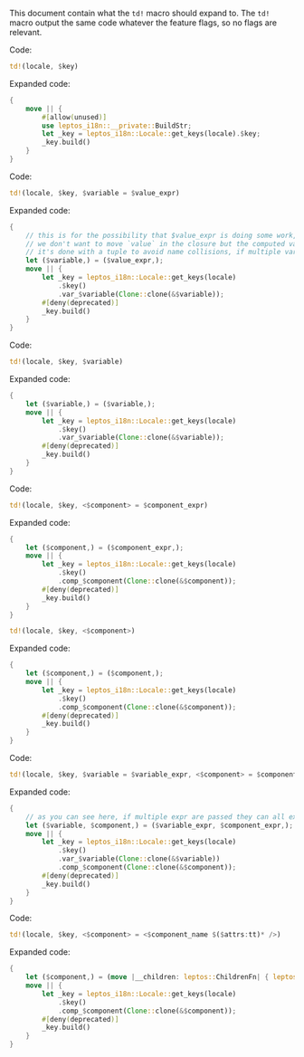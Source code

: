 This document contain what the `td!` macro should expand to. The `td!` macro output the same code whatever the feature flags, so no flags are relevant.

Code:

```rust
td!(locale, $key)
```

Expanded code:

```rust
{
    move || {
        #[allow(unused)]
        use leptos_i18n::__private::BuildStr;
        let _key = leptos_i18n::Locale::get_keys(locale).$key;
        _key.build()
    }
}
```

Code:

```rust
td!(locale, $key, $variable = $value_expr)
```

Expanded code:

```rust
{
    // this is for the possibility that $value_expr is doing some work, like `value.clone()`,
    // we don't want to move `value` in the closure but the computed value.
    // it's done with a tuple to avoid name collisions, if multiple variables were passed we are sure to not shadow a variable used in a next expression.
    let ($variable,) = ($value_expr,);
    move || {
        let _key = leptos_i18n::Locale::get_keys(locale)
            .$key()
            .var_$variable(Clone::clone(&$variable));
        #[deny(deprecated)]
        _key.build()
    }
}
```

Code:

```rust
td!(locale, $key, $variable)
```

Expanded code:

```rust
{
    let ($variable,) = ($variable,);
    move || {
        let _key = leptos_i18n::Locale::get_keys(locale)
            .$key()
            .var_$variable(Clone::clone(&$variable));
        #[deny(deprecated)]
        _key.build()
    }
}
```

Code:

```rust
td!(locale, $key, <$component> = $component_expr)
```

Expanded code:

```rust
{
    let ($component,) = ($component_expr,);
    move || {
        let _key = leptos_i18n::Locale::get_keys(locale)
            .$key()
            .comp_$component(Clone::clone(&$component));
        #[deny(deprecated)]
        _key.build()
    }
}
```

```rust
td!(locale, $key, <$component>)
```

Expanded code:

```rust
{
    let ($component,) = ($component,);
    move || {
        let _key = leptos_i18n::Locale::get_keys(locale)
            .$key()
            .comp_$component(Clone::clone(&$component));
        #[deny(deprecated)]
        _key.build()
    }
}
```

Code:

```rust
td!(locale, $key, $variable = $variable_expr, <$component> = $component_expr)
```

Expanded code:

```rust
{
    // as you can see here, if multiple expr are passed they can all execute before the new variables goes into scope, avoiding name collisions.
    let ($variable, $component,) = ($variable_expr, $component_expr,);
    move || {
        let _key = leptos_i18n::Locale::get_keys(locale)
            .$key()
            .var_$variable(Clone::clone(&$variable))
            .comp_$component(Clone::clone(&$component));
        #[deny(deprecated)]
        _key.build()
    }
}
```

Code:

```rust
td!(locale, $key, <$component> = <$component_name $($attrs:tt)* />)
```

Expanded code:

```rust
{
    let ($component,) = (move |__children: leptos::ChildrenFn| { leptos::view! { <$component_name $($attrs)* >{move || __children()}</$component_name> } },);
    move || {
        let _key = leptos_i18n::Locale::get_keys(locale)
            .$key()
            .comp_$component(Clone::clone(&$component));
        #[deny(deprecated)]
        _key.build()
    }
}
```
